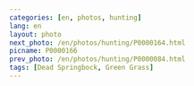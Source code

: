 ```yaml
---
categories: [en, photos, hunting]
lang: en
layout: photo
next_photo: /en/photos/hunting/P0000164.html
picname: P0000166
prev_photo: /en/photos/hunting/P0000084.html
tags: [Dead Springbock, Green Grass]
---
```

